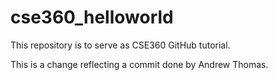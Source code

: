 # cse360_helloworld
This repository is to serve as CSE360 GitHub tutorial.

This is a change reflecting a commit done by Andrew Thomas.
